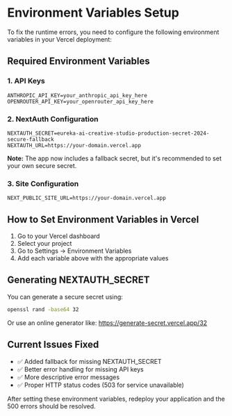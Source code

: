# Environment Variables Setup

To fix the runtime errors, you need to configure the following environment variables in your Vercel deployment:

## Required Environment Variables

### 1. API Keys
```
ANTHROPIC_API_KEY=your_anthropic_api_key_here
OPENROUTER_API_KEY=your_openrouter_api_key_here
```

### 2. NextAuth Configuration
```
NEXTAUTH_SECRET=eureka-ai-creative-studio-production-secret-2024-secure-fallback
NEXTAUTH_URL=https://your-domain.vercel.app
```

**Note:** The app now includes a fallback secret, but it's recommended to set your own secure secret.

### 3. Site Configuration
```
NEXT_PUBLIC_SITE_URL=https://your-domain.vercel.app
```

## How to Set Environment Variables in Vercel

1. Go to your Vercel dashboard
2. Select your project
3. Go to Settings → Environment Variables
4. Add each variable above with the appropriate values

## Generating NEXTAUTH_SECRET

You can generate a secure secret using:
```bash
openssl rand -base64 32
```

Or use an online generator like: https://generate-secret.vercel.app/32

## Current Issues Fixed

- ✅ Added fallback for missing NEXTAUTH_SECRET
- ✅ Better error handling for missing API keys
- ✅ More descriptive error messages
- ✅ Proper HTTP status codes (503 for service unavailable)

After setting these environment variables, redeploy your application and the 500 errors should be resolved.
